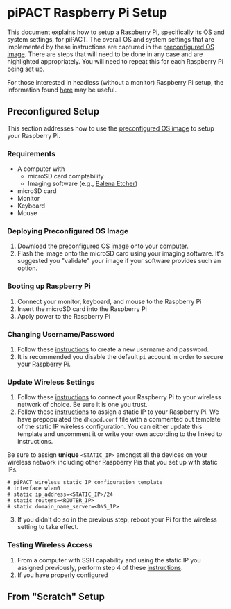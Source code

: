# piPACT Raspberry Pi Setup
This document explains how to setup a Raspberry Pi, specifically its OS and system settings, for piPACT. The overall OS and system settings that are implemented by these instructions are captured in the [preconfigured OS image](). There are steps that will need to be done in any case and are highlighted appropriately. You will need to repeat this for each Raspberry Pi being set up.

For those interested in headless (without a monitor) Raspberry Pi setup, the information found [here](https://www.raspberrypi.org/documentation/configuration/wireless/headless.md) may be useful.

## Preconfigured Setup
This section addresses how to use the [preconfigured OS image]() to setup your Raspberry Pi.

### Requirements
- A computer with
  - microSD card comptability
  - Imaging software (e.g., [Balena Etcher](https://www.balena.io/etcher/))
- microSD card
- Monitor
- Keyboard
- Mouse

### Deploying Preconfigured OS Image
1. Download the [preconfigured OS image]() onto your computer.
2. Flash the image onto the microSD card using your imaging software. It's suggested you "validate" your image if your software provides such an option.

### Booting up Raspberry Pi
1. Connect your monitor, keyboard, and mouse to the Raspberry Pi
2. Insert the microSD card into the Raspberry Pi
3. Apply power to the Raspberry Pi

### Changing Username/Password
1. Follow these [instructions](https://www.maketecheasier.com/change-raspberry-pi-password/) to create a new username and password.
2. It is recommended you disable the default `pi` account in order to secure your Raspberry Pi.

### Update Wireless Settings
1. Follow these [instructions](https://www.raspberrypi.org/documentation/configuration/wireless/desktop.md) to connect your Raspberry Pi to your wireless network of choice. Be sure it is one you trust.
2. Follow these [instructions](https://pimylifeup.com/raspberry-pi-static-ip-address/) to assign a static IP to your Raspberry Pi. We have prepopulated the `dhcpcd.conf` file with a commented out template of the static IP wireless configuration. You can either update this template and uncomment it or write your own according to the linked to instructions.

Be sure to assign **unique** `<STATIC_IP>` amongst all the devices on your wireless network including other Raspberry Pis that you set up with static IPs.
   ```
   # piPACT wireless static IP configuration template
   # interface wlan0
   # static ip_address=<STATIC_IP>/24
   # static routers=<ROUTER_IP>
   # static domain_name_server=<DNS_IP>
   ```
3. If you didn't do so in the previous step, reboot your Pi for the wireless setting to take effect.

### Testing Wireless Access
1. From a computer with SSH capability and using the static IP you assigned previously, perform step 4 of these [instructions](https://www.raspberrypi.org/documentation/remote-access/ssh/).
2. If you have properly configured

## From "Scratch" Setup
